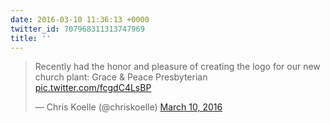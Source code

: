 ```yaml
---
date: 2016-03-10 11:36:13 +0000
twitter_id: 707968311313747969
title: ''
---
```


<blockquote class="twitter-tweet"><p lang="en" dir="ltr">Recently had the honor and pleasure of creating the logo for our new church plant: Grace &amp; Peace Presbyterian <a href="https://t.co/fcgdC4LsBP">pic.twitter.com/fcgdC4LsBP</a></p>&mdash; Chris Koelle (@chriskoelle) <a href="https://twitter.com/chriskoelle/status/707950122265649152?ref_src=twsrc%5Etfw">March 10, 2016</a></blockquote>
<script async src="https://platform.twitter.com/widgets.js" charset="utf-8"></script>
